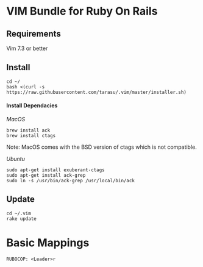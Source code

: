 # VIM Bundle for Ruby On Rails

## Requirements

Vim 7.3 or better

## Install

    cd ~/
    bash <(curl -s https://raw.githubusercontent.com/tarasu/.vim/master/installer.sh)

#### Install Dependacies

*MacOS*

    brew install ack
    brew install ctags

Note: MacOS comes with the BSD version of ctags which is not compatible.

*Ubuntu*

    sudo apt-get install exuberant-ctags
    sudo apt-get install ack-grep
    sudo ln -s /usr/bin/ack-grep /usr/local/bin/ack

## Update

    cd ~/.vim
    rake update


# Basic Mappings

```
RUBOCOP: <Leader>r
```
